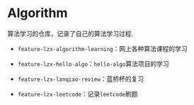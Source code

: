 # Algorithm

算法学习的仓库，记录了自己的算法学习过程.

- `feature-lzx-algorithm-learning`：网上各种算法课程的学习

- `feature-lzx-hello-algo`：`hello-algo`算法项目的学习

- `feature-lzx-lanqiao-review`：蓝桥杯的复习

- `feature-lzx-leetcode`：记录`leetcode`刷题


